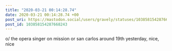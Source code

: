 ```yaml
---
title: "2020-03-21 00:14:28.74"
date: 2020-03-21 00:14:28.74 +00
post_uri: https://mastodon.social/users/gravely/statuses/103858154287668243
post_id: 103858154287668243
---
```

o/ the opera singer on mission or san carlos around 19th yesterday, nice, nice


